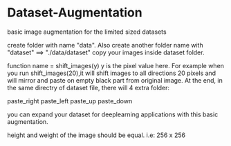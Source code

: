 # Dataset-Augmentation
basic image augmentation for the limited sized datasets

create folder with name "data". Also create another folder name with "dataset" ==>  "./data/dataset"
copy your images inside dataset folder.

function name =  shift_images(y)
y is the pixel value here. For example when you run shift_images(20),it will shift images to all directions 20 pixels and will mirror and paste on empty black part from original image. At the end, in the same directry of dataset file, there will 4 extra folder:

paste_right
paste_left
paste_up
paste_down

you can expand your dataset for deeplearning applications with this basic augmentation.


height and weight of the image should be equal. i.e: 256 x 256 


